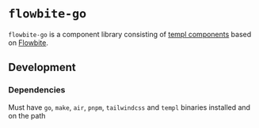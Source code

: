 # `flowbite-go`

`flowbite-go` is a component library consisting of [templ components](https://github.com/a-h/templ) based on [Flowbite](https://flowbite.com/).

## Development
### Dependencies
Must have `go`, `make`, `air`, `pnpm`, `tailwindcss` and `templ` binaries installed and on the path
